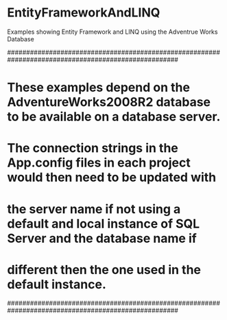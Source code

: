 # EntityFrameworkAndLINQ
Examples showing Entity Framework and LINQ using the Adventrue Works Database

#####################################################################################################
# These examples depend on the AdventureWorks2008R2 database to be available on a database server.
# The connection strings in the App.config files in each project would then need to be updated with
# the server name if not using a default and local instance of SQL Server and the database name if 
# different then the one used in the default instance.
#####################################################################################################

